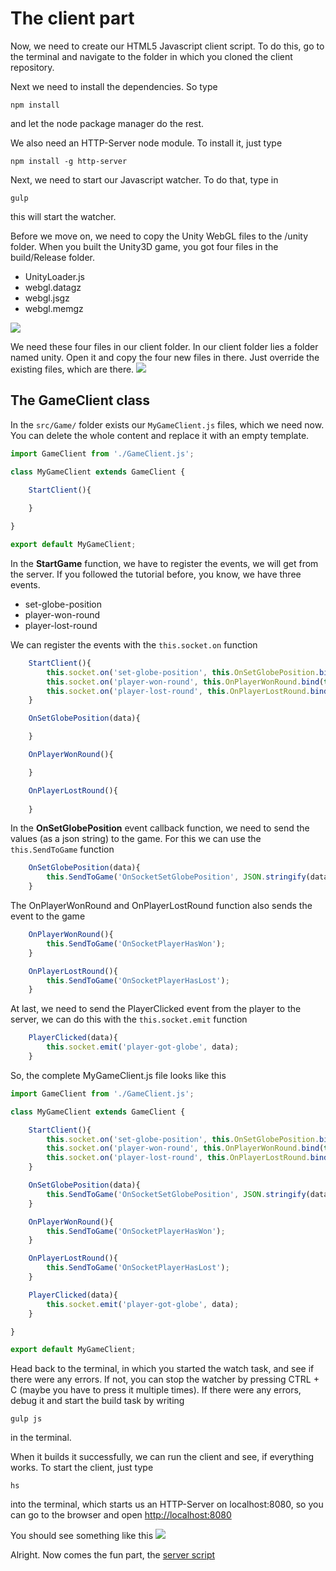# The client part

Now, we need to create our HTML5 Javascript client script. To do this, go to the terminal and navigate to the folder in which you cloned the client repository.

Next we need to install the dependencies. So type
```
npm install
```
and let the node package manager do the rest.

We also need an HTTP-Server node module. To install it, just type
```
npm install -g http-server
``` 

Next, we need to start our Javascript watcher. To do that, type in
```
gulp
```
this will start the watcher.

Before we move on, we need to copy the Unity WebGL files to the /unity folder. When you built the Unity3D game, you got four files in the build/Release folder.

* UnityLoader.js
* webgl.datagz
* webgl.jsgz
* webgl.memgz

![](/images/posts/unity3d/webglsocketlobby/the-client-part/000266.png)

We need these four files in our client folder. In our client folder lies a folder named unity. Open it and copy the four new files in there. Just override the existing files, which are there.
![](/images/posts/unity3d/webglsocketlobby/the-client-part/000267.png)

## The GameClient class
In the `src/Game/` folder exists our `MyGameClient.js` files, which we need now. You can delete the whole content and replace it with an empty template.
``` javascript
import GameClient from './GameClient.js';

class MyGameClient extends GameClient {

    StartClient(){
    
    }

}

export default MyGameClient;
```

In the **StartGame** function, we have to register the events, we will get from the server. If you followed the tutorial before, you know, we have three events. 

* set-globe-position
* player-won-round
* player-lost-round

We can register the events with the `this.socket.on` function
``` javascript
    StartClient(){
        this.socket.on('set-globe-position', this.OnSetGlobePosition.bind(this));
        this.socket.on('player-won-round', this.OnPlayerWonRound.bind(this));
        this.socket.on('player-lost-round', this.OnPlayerLostRound.bind(this));
    }

    OnSetGlobePosition(data){

    }

    OnPlayerWonRound(){

    }

    OnPlayerLostRound(){
        
    }
```

In the **OnSetGlobePosition** event callback function, we need to send the values (as a json string) to the game. For this we can use the `this.SendToGame` function
``` javascript
    OnSetGlobePosition(data){
        this.SendToGame('OnSocketSetGlobePosition', JSON.stringify(data));
    }
```

The OnPlayerWonRound and OnPlayerLostRound function also sends the event to the game
``` javascript
    OnPlayerWonRound(){
        this.SendToGame('OnSocketPlayerHasWon');
    }

    OnPlayerLostRound(){
        this.SendToGame('OnSocketPlayerHasLost');
    }
```

At last, we need to send the PlayerClicked event from the player to the server, we can do this with the `this.socket.emit` function
``` javascript
    PlayerClicked(data){
        this.socket.emit('player-got-globe', data);
    }
```

So, the complete MyGameClient.js file looks like this
``` javascript
import GameClient from './GameClient.js';

class MyGameClient extends GameClient {

    StartClient(){
        this.socket.on('set-globe-position', this.OnSetGlobePosition.bind(this));
        this.socket.on('player-won-round', this.OnPlayerWonRound.bind(this));
        this.socket.on('player-lost-round', this.OnPlayerLostRound.bind(this));
    }

    OnSetGlobePosition(data){
        this.SendToGame('OnSocketSetGlobePosition', JSON.stringify(data));
    }

    OnPlayerWonRound(){
        this.SendToGame('OnSocketPlayerHasWon');
    }

    OnPlayerLostRound(){
        this.SendToGame('OnSocketPlayerHasLost');
    }

    PlayerClicked(data){
        this.socket.emit('player-got-globe', data);
    }

}

export default MyGameClient;
```

Head back to the terminal, in which you started the watch task, and see if there were any errors. If not, you can stop the watcher by pressing CTRL + C (maybe you have to press it multiple times). If there were any errors, debug it and start the build task by writing
```
gulp js
```
in the terminal.

When it builds it successfully, we can run the client and see, if everything works. To start the client, just type
```
hs
```
into the terminal, which starts us an HTTP-Server on localhost:8080, so you can go to the browser and open [http://localhost:8080](http://localhost:8080)

You should see something like this
![](/images/posts/unity3d/webglsocketlobby/the-client-part/000269.png)

Alright. Now comes the fun part, the [server script](the-server-part)